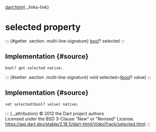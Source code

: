 [dart:html](../../dart-html/dart-html-library){._links-link}

selected property
=================

::: {#getter .section .multi-line-signature}
[bool](../../dart-core/bool-class)? selected
:::

Implementation {#source}
--------------

``` {.language-dart data-language="dart"}
bool? get selected native;
```

::: {#setter .section .multi-line-signature}
void selected=([bool](../../dart-core/bool-class)? value)
:::

Implementation {#source}
--------------

``` {.language-dart data-language="dart"}
set selected(bool? value) native;
```

::: {._attribution}
© 2012 the Dart project authors\
Licensed under the BSD 3-Clause \"New\" or \"Revised\" License.\
<https://api.dart.dev/stable/2.18.5/dart-html/VideoTrack/selected.html>
:::
